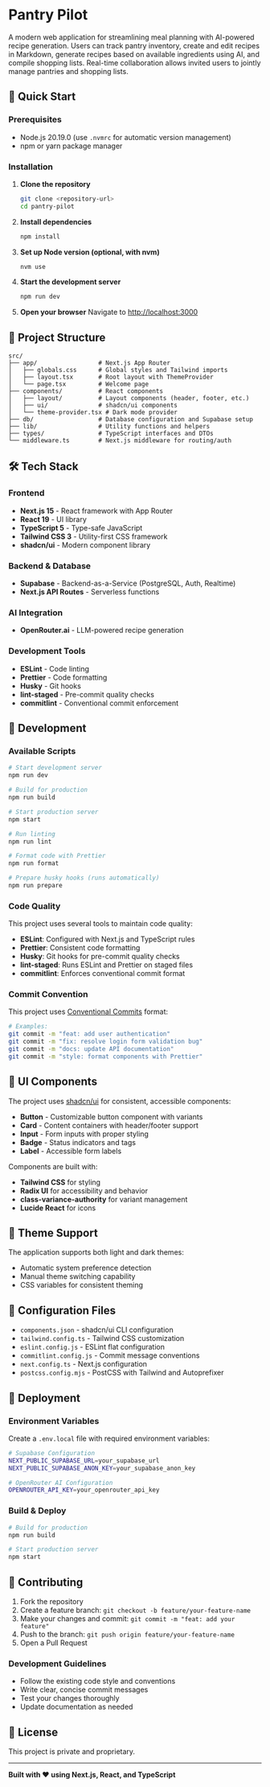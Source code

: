 # Pantry Pilot

A modern web application for streamlining meal planning with AI-powered recipe generation. Users can track pantry inventory, create and edit recipes in Markdown, generate recipes based on available ingredients using AI, and compile shopping lists. Real-time collaboration allows invited users to jointly manage pantries and shopping lists.

## 🚀 Quick Start

### Prerequisites

- Node.js 20.19.0 (use `.nvmrc` for automatic version management)
- npm or yarn package manager

### Installation

1. **Clone the repository**

   ```bash
   git clone <repository-url>
   cd pantry-pilot
   ```

2. **Install dependencies**

   ```bash
   npm install
   ```

3. **Set up Node version (optional, with nvm)**

   ```bash
   nvm use
   ```

4. **Start the development server**

   ```bash
   npm run dev
   ```

5. **Open your browser**
   Navigate to [http://localhost:3000](http://localhost:3000)

## 📁 Project Structure

```
src/
├── app/                 # Next.js App Router
│   ├── globals.css      # Global styles and Tailwind imports
│   ├── layout.tsx       # Root layout with ThemeProvider
│   └── page.tsx         # Welcome page
├── components/          # React components
│   ├── layout/          # Layout components (header, footer, etc.)
│   ├── ui/              # shadcn/ui components
│   └── theme-provider.tsx # Dark mode provider
├── db/                  # Database configuration and Supabase setup
├── lib/                 # Utility functions and helpers
├── types/               # TypeScript interfaces and DTOs
└── middleware.ts        # Next.js middleware for routing/auth
```

## 🛠️ Tech Stack

### Frontend

- **Next.js 15** - React framework with App Router
- **React 19** - UI library
- **TypeScript 5** - Type-safe JavaScript
- **Tailwind CSS 3** - Utility-first CSS framework
- **shadcn/ui** - Modern component library

### Backend & Database

- **Supabase** - Backend-as-a-Service (PostgreSQL, Auth, Realtime)
- **Next.js API Routes** - Serverless functions

### AI Integration

- **OpenRouter.ai** - LLM-powered recipe generation

### Development Tools

- **ESLint** - Code linting
- **Prettier** - Code formatting
- **Husky** - Git hooks
- **lint-staged** - Pre-commit quality checks
- **commitlint** - Conventional commit enforcement

## 🏃 Development

### Available Scripts

```bash
# Start development server
npm run dev

# Build for production
npm run build

# Start production server
npm start

# Run linting
npm run lint

# Format code with Prettier
npm run format

# Prepare husky hooks (runs automatically)
npm run prepare
```

### Code Quality

This project uses several tools to maintain code quality:

- **ESLint**: Configured with Next.js and TypeScript rules
- **Prettier**: Consistent code formatting
- **Husky**: Git hooks for pre-commit quality checks
- **lint-staged**: Runs ESLint and Prettier on staged files
- **commitlint**: Enforces conventional commit format

### Commit Convention

This project uses [Conventional Commits](https://conventionalcommits.org/) format:

```bash
# Examples:
git commit -m "feat: add user authentication"
git commit -m "fix: resolve login form validation bug"
git commit -m "docs: update API documentation"
git commit -m "style: format components with Prettier"
```

## 🎨 UI Components

The project uses [shadcn/ui](https://ui.shadcn.com/) for consistent, accessible components:

- **Button** - Customizable button component with variants
- **Card** - Content containers with header/footer support
- **Input** - Form inputs with proper styling
- **Badge** - Status indicators and tags
- **Label** - Accessible form labels

Components are built with:

- **Tailwind CSS** for styling
- **Radix UI** for accessibility and behavior
- **class-variance-authority** for variant management
- **Lucide React** for icons

## 🌙 Theme Support

The application supports both light and dark themes:

- Automatic system preference detection
- Manual theme switching capability
- CSS variables for consistent theming

## 🔧 Configuration Files

- `components.json` - shadcn/ui CLI configuration
- `tailwind.config.ts` - Tailwind CSS customization
- `eslint.config.js` - ESLint flat configuration
- `commitlint.config.js` - Commit message conventions
- `next.config.ts` - Next.js configuration
- `postcss.config.mjs` - PostCSS with Tailwind and Autoprefixer

## 🚀 Deployment

### Environment Variables

Create a `.env.local` file with required environment variables:

```bash
# Supabase Configuration
NEXT_PUBLIC_SUPABASE_URL=your_supabase_url
NEXT_PUBLIC_SUPABASE_ANON_KEY=your_supabase_anon_key

# OpenRouter AI Configuration
OPENROUTER_API_KEY=your_openrouter_api_key
```

### Build & Deploy

```bash
# Build for production
npm run build

# Start production server
npm start
```

## 🤝 Contributing

1. Fork the repository
2. Create a feature branch: `git checkout -b feature/your-feature-name`
3. Make your changes and commit: `git commit -m "feat: add your feature"`
4. Push to the branch: `git push origin feature/your-feature-name`
5. Open a Pull Request

### Development Guidelines

- Follow the existing code style and conventions
- Write clear, concise commit messages
- Test your changes thoroughly
- Update documentation as needed

## 📄 License

This project is private and proprietary.

---

**Built with ❤️ using Next.js, React, and TypeScript**
